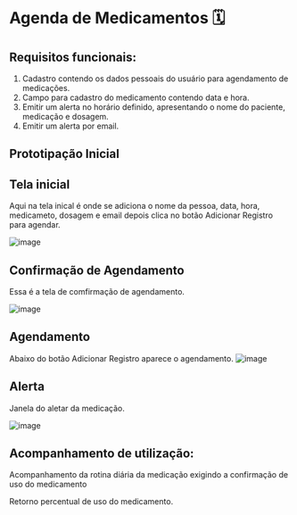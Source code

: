 # Agenda de Medicamentos 🗓️

## Requisitos funcionais:
1. Cadastro contendo os dados pessoais do usuário para agendamento de medicações.
2. Campo  para cadastro do medicamento contendo data e hora.
3. Emitir um alerta no horário definido, apresentando o nome do paciente, medicação e dosagem.
4. Emitir um alerta por email.

## Prototipação Inicial

## Tela inicial

Aqui na tela inical é onde se adiciona o nome da pessoa, data, hora, medicameto, dosagem e email depois clica no botão Adicionar Registro para agendar.

![image](https://github.com/ChristophDias/Projeto_Integrador/assets/142109049/a5dd70b4-787e-402d-bd80-346065966af9)

## Confirmação de Agendamento
Essa é a tela de comfirmação de agendamento.

![image](https://github.com/ChristophDias/Projeto_Integrador/assets/142109049/ed7b5916-3027-4f0e-a778-1ccf71ca3d2a)

## Agendamento
Abaixo do botão Adicionar Registro aparece o agendamento.
![image](https://github.com/ChristophDias/Projeto_Integrador/assets/142109049/53bb1511-69a8-4125-8834-335ee6e6e63c)

## Alerta
Janela do aletar da medicação.

![image](https://github.com/ChristophDias/Projeto_Integrador/assets/142109049/c98b70db-df6a-4da3-a5f2-b4ce8fa175f9)

## Acompanhamento de utilização:
Acompanhamento da rotina diária da medicação exigindo a confirmação de uso do medicamento

Retorno percentual de uso do medicamento.
